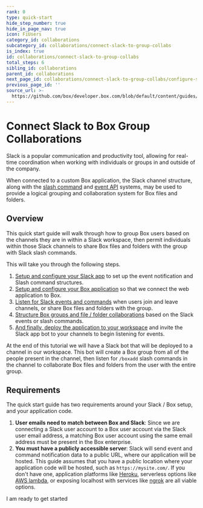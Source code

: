 ```yaml
---
rank: 0
type: quick-start
hide_step_number: true
hide_in_page_nav: true
icon: FiUsers
category_id: collaborations
subcategory_id: collaborations/connect-slack-to-group-collabs
is_index: true
id: collaborations/connect-slack-to-group-collabs
total_steps: 6
sibling_id: collaborations
parent_id: collaborations
next_page_id: collaborations/connect-slack-to-group-collabs/configure-slack
previous_page_id: ''
source_url: >-
  https://github.com/box/developer.box.com/blob/default/content/guides/collaborations/connect-slack-to-group-collabs/0-index.md
---
```

# Connect Slack to Box Group Collaborations

Slack is a popular communication and productivity tool, allowing for real-time
coordination when working with individuals or groups in and outside of the
company.

When connected to a custom Box application, the Slack channel structure, along
with the [slash command][slack-slash-commands] and [event API][slack-event-api]
systems, may be used to provide a logical grouping and collaboration system for
Box files and folders.

## Overview

This quick start guide will walk through how to group Box users based on the
channels they are in within a Slack workspace, then permit individuals within
those Slack channels to share Box files and folders with the group with Slack
slash commands.

This will take you through the following steps.

1. [Setup and configure your Slack app][step1] to set up the event notification
 and Slash command structures. 
1. [Setup and configure your Box application][step2] so that we connect the web
 application to Box. 
1. [Listen for Slack events and commands][step3] when users join and leave
 channels, or share Box files and folders with the group.
1. [Structure Box groups and file / folder collaborations][step4] based on the
 Slack events or slash commands. 
1. [And finally, deploy the application to your workspace][step5] and invite
 the Slack app bot to your channels to begin listening for events.

At the end of this tutorial we will have a Slack bot that will be deployed to a
channel in our workspace. This bot will create a Box group from all of the
people present in the channel, then listen for `/boxadd` slash commands in the
channel to collaborate Box files and folders from the user with the entire
group.

## Requirements

The quick start guide has two requirements around your Slack / Box setup, and
your application code.

1. **User emails need to match between Box and Slack**: Since we are connecting
 a Slack user account to a Box user account via the Slack user email address, a
 matching Box user account using the same email address must be present in the
 Box enterprise.
1. **You must have a publicly accessible server**: Slack will send event and
 command notification data to a public URL, where our application will be
 hosted. This guide assumes that you have a public location where your
 application code will be hosted, such as `https://mysite.com/`. If you don't
 have one, application platforms like [Heroku][heroku], serverless options
 like [AWS lambda][aws-lambda], or exposing localhost with services like
 [ngrok][ngrok] are all viable options.

<Next>

I am ready to get started

</Next>

[slack-slash-commands]: https://api.slack.com/apps/A0155185TT3/slash-commands
[slack-event-api]: https://api.slack.com/events-api
[step1]: g://collaborations/connect-slack-to-group-collabs/configure-slack
[step2]: g://collaborations/connect-slack-to-group-collabs/configure-box
[step3]: g://collaborations/connect-slack-to-group-collabs/scaffold-application-code
[step4]: g://collaborations/connect-slack-to-group-collabs/handle-slack-events
[step5]: g://collaborations/connect-slack-to-group-collabs/connect-box-functions
[step6]: g://collaborations/connect-slack-to-group-collabs/test-bot
[heroku]: https://heroku.com/
[aws-lambda]: https://aws.amazon.com/lambda/
[ngrok]: https://ngrok.com/